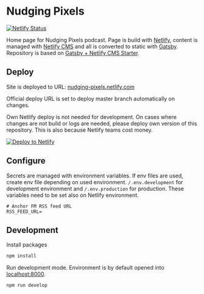 # Nudging Pixels

[![Netlify Status](https://api.netlify.com/api/v1/badges/af66ef6a-72b2-459c-9743-f34346d506dc/deploy-status)](https://app.netlify.com/sites/nudget-testing/deploys)

Home page for Nudging Pixels podcast. Page is build with [Netlify](https://www.netlify.com/), content is managed with [Netlify CMS](https://www.netlifycms.org/) and all is converted to static with [Gatsby](https://www.gatsbyjs.org/). Repository is based on [Gatsby + Netlify CMS Starter](https://github.com/netlify-templates/gatsby-starter-netlify-cms).

## Deploy

Site is deployed to URL:
[nudging-pixels.netlify.com](https://nudging-pixels.netlify.com/)

Official deploy URL is set to deploy master branch automatically on changes.

Own Netlify deploy is not needed for development. On cases where changes are not build or logs are needed, please deploy own version of this repository. This is also because Netlify teams cost money.

[![Deploy to Netlify](https://www.netlify.com/img/deploy/button.svg)](https://app.netlify.com/start/deploy?repository=https://github.com/Scionar/nudging-pixels)

## Configure

Secrets are managed with environment variables. If env files are used, create env file depending on used environment. `/.env.development` for development environment and `/.env.production` for production. These variables need to be set also on Netlify environment.

```
# Anchor FM RSS feed URL
RSS_FEED_URL=
```

## Development

Install packages

```sh
npm install
```

Run development mode. Environment is by default opened into [localhost:8000](http://localhost:8000/).

```sh
npm run develop
```
